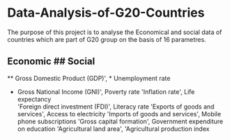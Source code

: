 # Data-Analysis-of-G20-Countries

The purpose of this project is to analyse the Economical and social data of countries which are part of G20 group on the basis of 16 parametres.
   ## Economic                                                                    ## Social
** Gross Domestic Product (GDP)',                                          * Unemployment rate                               
   * Gross National Income (GNI)',                                         Poverty rate
        'Inflation rate',                                                  Life expectancy      
        'Foreign direct investment (FDI)',                                 Literacy rate
        'Exports of goods and services',                                   Access to electricity
        'Imports of goods and services',                                   Mobile phone subscriptions
        'Gross capital formation',                                         Government expenditure on education
        'Agricultural land area',
        'Agricultural production index
        
        
       
       

